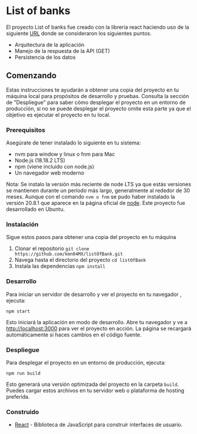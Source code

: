 # List of banks
El proyecto List of banks fue creado con la libreria react haciendo uso de la siguiente [URL](https://dev.obtenmas.com/catom/api/challenge/banks) donde se consideraron los siguientes puntos.
+ Arquitectura de la aplicación
+ Manejo de la respuesta de la API (GET)
+ Persistencia de los datos

## Comenzando
Estas instrucciones te ayudarán a obtener una copia del proyecto en tu máquina local para propósitos de desarrollo y pruebas. Consulta la sección de "Despliegue" para saber cómo desplegar el proyecto en un entorno de producción, si no se puede desplegar el proyecto omite esta parte ya que el objetivo es ejecutar el proyecto en tu local.

### Prerequisitos
Asegúrate de tener instalado lo siguiente en tu sistema:
- nvm para window y linux o fnm para Mac 
- Node.js (18.18.2 LTS)
- npm (viene incluido con node.js)
- Un navegador web moderno

Nota: Se instalo la versión más reciente de node LTS ya que estás versiones se mantienen durante un período más largo, generalmente al rededor de 30 meses. Aunque con el comando `nvm o fnm` se pudo haber instalado la versión 20.8.1 que aparece en la página oficial de [node](https://nodejs.org/es). Este proyecto fue desarrollado en Ubuntu.

### Instalación 
Sigue estos pasos para obtener una copia del proyecto en tu máquina 

1. Clonar el repositorio `git clone https://github.com/kmn04MX/listOfBank.git`
2. Navega hasta el directorio del proyecto `cd listOfBank`
3. Instala las dependencias `npm install`


### Desarrollo
Para iniciar un servidor de desarrollo y ver el proyecto en tu navegador , ejecuta:

`npm start`

Esto iniciará la aplicación en modo de desarrollo. Abre tu navegador y ve a [http://localhost:3000](http://localhost:3000) para ver el proyecto en acción. La página se recargará automáticamente si haces cambios en el código fuente.

### Despliegue 
Para desplegar el proyecto en un entorno de producción, ejecuta:

`npm run build`

Esto generará una versión optimizada del proyecto en la carpeta `build`. Puedes cargar estos archivos en tu servidor web o plataforma de hosting preferida.
`
`
### Construido 
- [React](https://reactjs.org/) - Biblioteca de JavaScript para construir interfaces de usuario.


